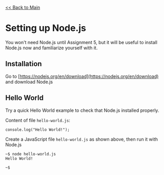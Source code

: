 [<< Back to Main](../../)

# Setting up Node.js

You won't need Node.js until Assignment 5, but it will be useful to install Node.js now and familiarize yourself with it.


## Installation

Go to [https://nodejs.org/en/download](https://nodejs.org/en/download) and download Node.js


## Hello World

Try a quick Hello World example to check that Node.js installed properly.


Content of file `hello-world.js`:
```
console.log("Hello World!");
```


Create a JavaScript file `hello-world.js` as shown above, then run it with Node.js
```
~$ node hello-world.js
Hello World!

~$
```